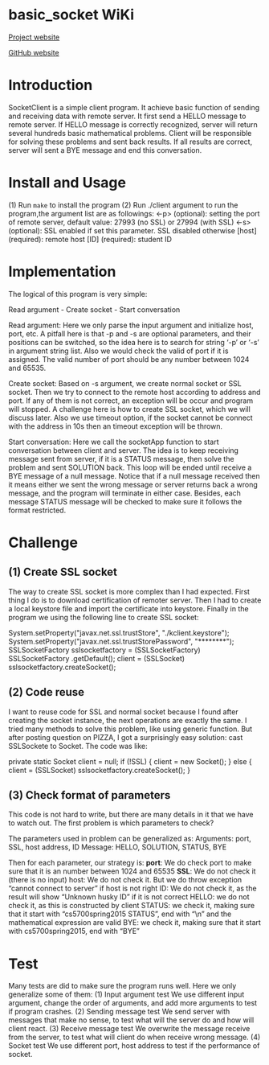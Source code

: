 # basic_socket WiKi
[Project website](http://david.choffnes.com/classes/cs4700sp15/project1.php)

[GitHub website](https://github.com/CharlesZhoulll/basic_socket)

Introduction
============
SocketClient is a simple client program. It achieve basic function of sending and receiving data with remote server. It first send a HELLO message to remote server. If HELLO message is correctly recognized, server will return several hundreds basic mathematical problems.  Client will be responsible for solving these problems and sent back results. If all results are correct, server will sent a BYE message and end this conversation.

Install and Usage
=================
(1) Run `make` to install the program
(2) Run ./client argument  to run the program,the argument list are as followings: 
<-p> (optional): setting the port of remote server, default value: 27993 (no SSL) or 27994 (with SSL) 
<-s> (optional): SSL enabled if set this parameter. SSL disabled otherwise
[host] (required): remote host
[ID] (required): student ID

Implementation
==============
The logical of this program is very simple:

Read argument - Create socket - Start conversation

Read argument: Here we only parse the input argument and initialize host, port, etc.  A pitfall here is that -p and -s are optional parameters, and their positions can be switched, so the idea here is to search for string ‘-p’ or ‘-s’ in argument string list. Also we would check the valid of port if it is assigned. The valid number of port should be any number between 1024 and 65535.

Create socket: Based on -s argument, we create normal socket or SSL socket. Then we try to connect to the remote host according to address and port. If any of them is not correct, an exception will be occur and program will stopped. A challenge here is how to create SSL socket, which we will discuss later. Also we use timeout option, if the socket cannot be connect with the address in 10s then an timeout exception will be thrown.

Start conversation: Here we call the socketApp function to start conversation between client and server. The idea is to keep receiving message sent from server, if it is a STATUS message, then solve the problem and sent SOLUTION back. This loop will be ended until receive a BYE message of a null message. Notice that if a null message received then it means either we sent the wrong message or server returns back a wrong message, and the program will terminate in either case. Besides, each message STATUS message will be checked to make sure it follows the format restricted. 

Challenge
=========
(1) Create SSL socket 
---------------------
The way to create SSL socket is more complex than I had expected. First thing I do is to download certification of remoter server. Then I had to create a local keystore file and import the certificate into keystore. Finally in the program we using the following line to create SSL socket:

System.setProperty("javax.net.ssl.trustStore", "./kclient.keystore");
System.setProperty("javax.net.ssl.trustStorePassword", "********");
SSLSocketFactory sslsocketfactory = (SSLSocketFactory) SSLSocketFactory
						.getDefault();
client = (SSLSocket) sslsocketfactory.createSocket();

(2) Code reuse
--------------
I want to reuse code for SSL and normal socket because I found after creating the socket instance, the next operations are exactly the same. I tried many methods to solve this problem, like using generic function. But after posting question on PIZZA, I got a surprisingly easy solution: cast SSLSockete to Socket. The code was like:

private static Socket client = null;
if (!SSL)
{
client = new Socket();
}
else 
{
	client = (SSLSocket) sslsocketfactory.createSocket();
}

(3) Check format of parameters
------------------------------
This code is not hard to write, but there are many details in it that we have to watch out. The first problem is which parameters to check? 

The parameters used in problem can be generalized as: 
Arguments: port, SSL, host address, ID
Message: HELLO, SOLUTION, STATUS, BYE

Then for each parameter, our strategy is:
<strong>port</strong>: We do check port to make sure that it is an number between 1024 and 65535
<strong>SSL</strong>: We do not check it (there is no input)
host: We do not check it. But we do throw exception “cannot connect to server” if host is not right
ID: We do not check it, as the result will show “Unknown husky ID” if it is not correct
 HELLO: we do not check it, as this is constructed by client
STATUS: we check it, making sure that it start with “cs5700spring2015 STATUS”, end with “\n” and the mathematical expression are valid
BYE: we check it, making sure that it start with cs5700spring2015, end with “BYE”

Test
====
Many tests are did to make sure the program runs well. Here we only generalize some of them:
(1) Input argument test
We use different input argument, change the order of arguments, and add more arguments to test if program crashes.
(2) Sending message test
We send server with messages that make no sense, to test what will the server do and how will client react.
(3) Receive message test
We overwrite the message receive from the server, to test what will client do when receive wrong message.
(4) Socket test
We use different port, host address to test if the performance of socket. 







